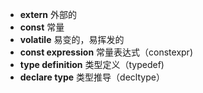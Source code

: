 - **extern**		  外部的
- **const**			常量
- **volatile**						易变的，易挥发的
- **const expression**		常量表达式（constexpr)
- **type definition**			类型定义（typedef)
- **declare type**				类型推导（decltype）
